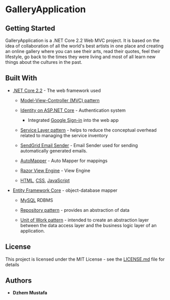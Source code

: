 # GalleryApplication

## Getting Started
GalleryApplication is a .NET Core 2.2 Web MVC project. It is based on the idea of collaboration of
all the world's best artists in one place and creating an online gallery where you can see their arts, read their quotes, feel their lifestyle, go back
to the times they were living and most of all learn new things about the cultures in the past.

## Built With
* [.NET Core 2.2](https://docs.microsoft.com/en-us/aspnet/core/introduction-to-aspnet-core?view=aspnetcore-2.2) - The web framework used

  * [Model-View-Controller (MVC) pattern](https://docs.microsoft.com/en-us/aspnet/core/mvc/overview?view=aspnetcore-2.2)
  
  * [Identity on ASP.NET Core](https://docs.microsoft.com/en-us/aspnet/core/security/authentication/identity?view=aspnetcore-3.1&tabs=visual-studio) - Authentication system
  
    * Integrated [Google Sign-in](https://docs.microsoft.com/en-us/aspnet/core/security/authentication/social/google-logins?view=aspnetcore-3.1) into the web app
    
  * [Service Layer pattern](https://docs.microsoft.com/en-us/aspnet/mvc/overview/older-versions-1/models-data/validating-with-a-service-layer-cs) - helps to reduce the conceptual overhead related to managing the service inventory
  
  * [SendGrid Email Sender](https://sendgrid.com) - Email Sender used for sending automatically generated emails.
  
  * [AutoMapper](https://automapper.org) - Auto Mapper for mappings
  
  * [Razor View Engine](https://docs.microsoft.com/en-us/aspnet/core/mvc/views/razor?view=aspnetcore-2.2) - View Engine
  
  * [HTML](https://en.wikipedia.org/wiki/HTML5), [CSS](https://en.wikipedia.org/wiki/Cascading_Style_Sheets), [JavaScript](https://en.wikipedia.org/wiki/JavaScript)
  
* [Entity Framework Core](https://docs.microsoft.com/en-us/ef/core/get-started/?tabs=netcore-cli) - object-database mapper

  * [MySQL](https://www.mysql.com) RDBMS
  
  * [Repository pattern](https://deviq.com/repository-pattern/) - provides an abstraction of data
  
  * [Unit of Work pattern](https://docs.microsoft.com/en-us/aspnet/mvc/overview/older-versions/getting-started-with-ef-5-using-mvc-4/implementing-the-repository-and-unit-of-work-patterns-in-an-asp-net-mvc-application) - intended to create an abstraction layer between the data access layer and the business logic layer of an application.
  
## License

This project is licensed under the MIT License - see the [LICENSE.md](https://github.com/JamesMustafa/GalleryApplication/blob/master/LICENSE) file for details

## Authors

* **Dzhem Mustafa**
